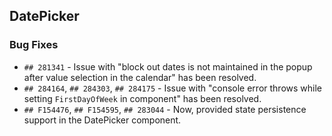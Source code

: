 ##  DatePicker

###    Bug Fixes

- `## 281341` - Issue with "block out dates is not maintained in the popup after value selection in the calendar" has been resolved.
- `## 284164`, `## 284303`, `## 284175` - Issue with "console error throws while setting `FirstDayOfWeek` in component" has been resolved.
- `## F154476`, `## F154595`, `## 283044` - Now, provided state persistence support in the DatePicker component.
